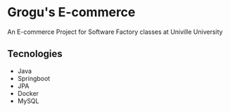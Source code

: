 # Grogu's E-commerce
An E-commerce Project for Software Factory classes at Univille University

## Tecnologies 

- Java
- Springboot
- JPA
- Docker
- MySQL
